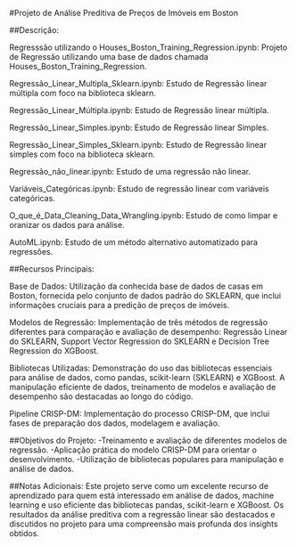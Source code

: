 #Projeto de Análise Preditiva de Preços de Imóveis em Boston

##Descrição:

Regresssão utilizando o Houses_Boston_Training_Regression.ipynb: Projeto de Regressão utilizando uma base de dados chamada Houses_Boston_Training_Regression.

Regressão_Linear_Multipla_Sklearn.ipynb: Estudo de Regressão linear múltipla com foco na biblioteca sklearn.

Regressão_Linear_Múltipla.ipynb: Estudo de Regressão linear múltipla.

Regressão_Linear_Simples.ipynb: Estudo de Regressão linear Simples.

Regressão_Linear_Simples_Sklearn.ipynb: Estudo de Regressão linear simples com foco na biblioteca sklearn.

Regressão_não_linear.ipynb: Estudo de uma regressão não linear.

Variáveis_Categóricas.ipynb: Estudo de regressão linear com variáveis categóricas.

O_que_é_Data_Cleaning_Data_Wrangling.ipynb: Estudo de como limpar e oranizar os dados para análise.

AutoML.ipynb: Estudo de um método alternativo automatizado para regressões.

##Recursos Principais:

Base de Dados:
Utilização da conhecida base de dados de casas em Boston, fornecida pelo conjunto de dados padrão do SKLEARN, que inclui informações cruciais para a predição de preços de imóveis.

Modelos de Regressão:
Implementação de três métodos de regressão diferentes para comparação e avaliação de desempenho: Regressão Linear do SKLEARN, Support Vector Regression do SKLEARN e Decision Tree Regression do XGBoost.

Bibliotecas Utilizadas:
Demonstração do uso das bibliotecas essenciais para análise de dados, como pandas, scikit-learn (SKLEARN) e XGBoost. A manipulação eficiente de dados, treinamento de modelos e avaliação de desempenho são destacadas ao longo do código.

Pipeline CRISP-DM:
Implementação do processo CRISP-DM, que inclui fases de preparação dos dados, modelagem e avaliação.

##Objetivos do Projeto:
-Treinamento e avaliação de diferentes modelos de regressão.
-Aplicação prática do modelo CRISP-DM para orientar o desenvolvimento.
-Utilização de bibliotecas populares para manipulação e análise de dados.

##Notas Adicionais:
Este projeto serve como um excelente recurso de aprendizado para quem está interessado em análise de dados, machine learning e uso eficiente das bibliotecas pandas, scikit-learn e XGBoost. Os resultados da análise preditiva com a regressão linear são destacados e discutidos no projeto para uma compreensão mais profunda dos insights obtidos.
